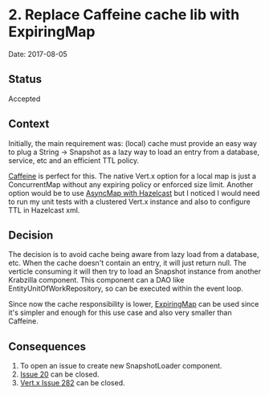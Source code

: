 # 2. Replace Caffeine cache lib with ExpiringMap

Date: 2017-08-05

## Status

Accepted

## Context

Initially, the main requirement was: (local) cache must provide an easy way to plug a String -> Snapshot<E> as a lazy
way to load an entry from a database, service, etc and an efficient TTL policy.

[Caffeine](https://github.com/ben-manes/caffeine) is perfect for this. The native Vert.x option for a local map is just
a ConcurrentMap without any expiring policy or enforced size limit. Another option would be to use
[AsyncMap with Hazelcast](http://vertx.io/docs/vertx-hazelcast/java/#_using_hazelcast_async_methods) but I noticed I
would need to run my unit tests with a clustered Vert.x instance and also to configure TTL in Hazelcast xml.

## Decision

The decision is to avoid cache being aware from lazy load from a database, etc. When the cache doesn't contain an entry,
it will just return null. The verticle consuming it will then try to load an Snapshot instance from another Krabzilla
component. This component can a DAO like EntityUnitOfWorkRepository, so can be executed within the event loop.

Since now the cache responsibility is lower, [ExpiringMap](https://github.com/jhalterman/expiringmap) can be used since
it's simpler and enough for this use case and also very smaller than Caffeine.

## Consequences

1) To open an issue to create new SnapshotLoader component.
2) [Issue 20](https://github.com/crabzilla/crabzilla/issues/20) can be closed.
3) [Vert.x Issue 282](https://github.com/vert-x3/issues/issues/282) can be closed.



